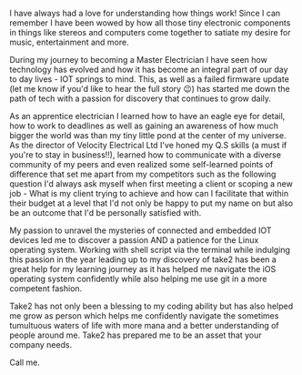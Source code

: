 I have always had a love for understanding how things work! Since I can remember I have been wowed by how all those tiny electronic components in things like stereos and computers come together to satiate my desire for music, entertainment and more. 

During my journey to becoming a Master Electrician I have seen how technology has evolved and how it has become an integral part of our day to day lives - IOT springs to mind. This, as well as a failed firmware update (let me know if you'd like to hear the full story 😉) has started me down the path of tech with a passion for discovery that continues to grow daily. 

As an apprentice electrician I learned how to have an eagle eye for detail, how to work to deadlines as well as gaining an awareness of how much bigger the world was than my tiny little pond at the center of my universe. As the director of Velocity Electrical Ltd I've honed my Q.S skills (a must if you're to stay in business!!), learned how to communicate with a diverse community of my peers and even realized some self-learned points of difference that set me apart from my competitors such as the following question I'd always ask myself when first meeting a client or scoping a new job - What is my client trying to achieve and how can I facilitate that within their budget at a level that I'd not only be happy to put my name on but also be an outcome that I'd be personally satisfied with.

My passion to unravel the mysteries of connected and embedded IOT devices led me to discover a passion AND a patience for the Linux operating system. Working with shell script via the terminal while indulging this passion in the year leading up to my discovery of take2 has been a great help for my learning journey as it has helped me navigate the iOS operating system confidently while also helping me use git in a more competent fashion.

Take2 has not only been a blessing to my coding ability but has also helped me grow as person which helps me confidently navigate the sometimes tumultuous waters of life with more mana and a better understanding of people around me. Take2 has prepared me to be an asset that your company needs. 

Call me.